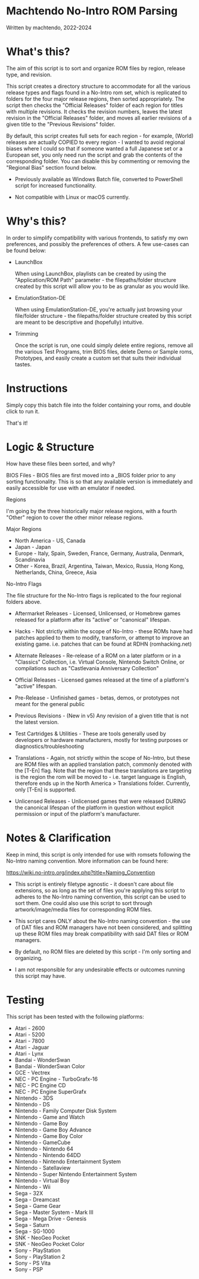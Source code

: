 # Machtendo No-Intro ROM Parsing
Written by machtendo, 2022-2024

# What's this?

The aim of this script is to sort and organize ROM files by region, release type, and revision.

This script creates a directory structure to accommodate for all the various release types and flags found in a No-Intro rom set, which is replicated to folders for the four major release regions, then sorted appropriately. The script then checks the "Official Releases" folder of each region for titles with multiple revisions. It checks the revision numbers, leaves the latest revision in the "Official Releases" folder, and moves all earlier revisions of a given title to the "Previous Revisions" folder.

By default, this script creates full sets for each region - for example, (World) releases are actually COPIED to every region - I wanted to avoid regional biases where I could so that if someone wanted a full Japanese set or a European set, you only need run the script and grab the contents of the corresponding folder. You can disable this by commenting or removing the "Regional Bias" section found below.

- Previously available as Windows Batch file, converted to PowerShell script for increased functionality.

- Not compatible with Linux or macOS currently.

# Why's this?

In order to simplify compatibility with various frontends, to satisfy my own preferences, and possibly the preferences of others. A few use-cases can be found below:

- LaunchBox

  When using LaunchBox, playlists can be created by using the "Application/ROM Path" parameter - the filepaths/folder structure created by this script will allow you to be as granular as you would like.

- EmulationStation-DE

  When using EmulationStation-DE, you're actually just browsing your file/folder structure - the filepaths/folder structure created by this script are meant to be descriptive and (hopefully) 
intuitive.

- Trimming

  Once the script is run, one could simply delete entire regions, remove all the various Test Programs, trim BIOS files, delete Demo or Sample roms, Prototypes, and easily create a custom set that suits their individual tastes.

# Instructions

Simply copy this batch file into the folder containing your roms, and double click to run it. 

That's it!


# Logic & Structure

How have these files been sorted, and why?

BIOS Files - BIOS files are first moved into a _BIOS folder prior to any sorting functionality. This is so that any available version is immediately and easily accessible for use with an emulator if needed.

Regions

I'm going by the three historically major release regions, with a fourth "Other" region to cover the other minor release regions.

Major Regions
- North America - US, Canada
- Japan - Japan
- Europe - Italy, Spain, Sweden, France, Germany, Australia, Denmark, Scandinavia
- Other - Korea, Brazil, Argentina, Taiwan, Mexico, Russia, Hong Kong, Netherlands, China, Greece, Asia

No-Intro Flags

The file structure for the No-Intro flags is replicated to the four regional folders above.

- Aftermarket Releases - Licensed, Unlicensed, or Homebrew games released for a platform after its "active" or "canonical" lifespan.

- Hacks - Not strictly within the scope of No-Intro - these ROMs have had patches applied to them to modify, transform, or attempt to improve an existing game. i.e. patches that can be found at RDHN (romhacking.net)

- Alternate Releases - Re-release of a ROM on a later platform or in a "Classics" Collection, i.e. Virtual Console, Nintendo Switch Online, or compilations such as "Castlevania Anniversary Collection"

- Official Releases - Licensed games released at the time of a platform's "active" lifespan.

- Pre-Release - Unfinished games - betas, demos, or prototypes not meant for the general public

- Previous Revisions - (New in v5) Any revision of a given title that is not the latest version.

- Test Cartridges & Utilities - These are tools generally used by developers or hardware manufacturers, mostly for testing purposes or diagnostics/troubleshooting

- Translations - Again, not strictly within the scope of No-Intro, but these are ROM files with an applied translation patch, commonly denoted with the [T-En] flag. Note that the region that these translations are targeting is the region the rom will be moved to - i.e. target language is English, therefore ends up in the North America > Translations folder. Currently, only [T-En] is supported.

- Unlicensed Releases - Unlicensed games that were released DURING the canonical lifespan of the platform in question without explicit permission or input of the platform's manufacturer.

# Notes & Clarification

Keep in mind, this script is only intended for use with romsets following the No-Intro naming convention. More information can be found here: 

https://wiki.no-intro.org/index.php?title=Naming_Convention

- This script is entirely filetype agnostic - it doesn't care about file extensions, so as long as the set of files you're applying this script to adheres to the No-Intro naming convention, this script can be used to sort them. One could also use this script to sort through artwork/image/media files for corresponding ROM files.

- This script cares ONLY about the No-Intro naming convention - the use of DAT files and ROM managers have not been considered, and splitting up these ROM files may break compatibility with said DAT files or ROM managers.

- By default, no ROM files are deleted by this script - I'm only sorting and organizing.

- I am not responsible for any undesirable effects or outcomes running this script may have.

# Testing

This script has been tested with the following platforms:

- Atari - 2600
- Atari - 5200
- Atari - 7800
- Atari - Jaguar
- Atari - Lynx
- Bandai - WonderSwan
- Bandai - WonderSwan Color
- GCE - Vectrex
- NEC - PC Engine - TurboGrafx-16
- NEC - PC Engine CD
- NEC - PC Engine SuperGrafx
- Nintendo - 3DS
- Nintendo - DS
- Nintendo - Family Computer Disk System
- Nintendo - Game and Watch
- Nintendo - Game Boy
- Nintendo - Game Boy Advance
- Nintendo - Game Boy Color
- Nintendo - GameCube
- Nintendo - Nintendo 64
- Nintendo - Nintendo 64DD
- Nintendo - Nintendo Entertainment System
- Nintendo - Satellaview
- Nintendo - Super Nintendo Entertainment System
- Nintendo - Virtual Boy
- Nintendo - Wii
- Sega - 32X
- Sega - Dreamcast
- Sega - Game Gear
- Sega - Master System - Mark III
- Sega - Mega Drive - Genesis
- Sega - Saturn
- Sega - SG-1000
- SNK - NeoGeo Pocket
- SNK - NeoGeo Pocket Color
- Sony - PlayStation
- Sony - PlayStation 2
- Sony - PS Vita
- Sony - PSP
